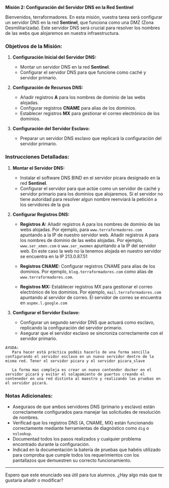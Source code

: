 
**Misión 2: Configuración del Servidor DNS en la Red Sentinel**

Bienvenidos, terraformadores. En esta misión, vuestra tarea será configurar un servidor DNS en la red **Sentinel**, que funciona como una DMZ (Zona Desmilitarizada). Este servidor DNS será crucial para resolver los nombres de las webs que alojaremos en nuestra infraestructura.

### Objetivos de la Misión:

1. **Configuración Inicial del Servidor DNS:**
   - Montar un servidor DNS en la red **Sentinel**.
   - Configurar el servidor DNS para que funcione como caché y servidor primario.

2. **Configuración de Recursos DNS:**
   - Añadir registros **A** para los nombres de dominio de las webs alojadas.
   - Configurar registros **CNAME** para alias de los dominios.
   - Establecer registros **MX** para gestionar el correo electrónico de los dominios.

3. **Configuración del Servidor Esclavo:**
   - Preparar un servidor DNS esclavo que replicará la configuración del servidor primario. 


### Instrucciones Detalladas:

1. **Montar el Servidor DNS:**
   - Instalar el software DNS BIND en el servidor picara designado en la red **Sentinel**.
   - Configurar el servidor para que actúe como un servidor de caché y servidor primario para los dominios que alojaremos. Si el servidor no tiene autoridad para resolver algun nombre reenviará la petición a los servidores de la gva

2. **Configurar Registros DNS:**
   - **Registros A:** Añadir registros A para los nombres de dominio de las webs alojadas. Por ejemplo, para `www.terraformadores.com` apuntando a la IP de nuestro servidor web.
   Añadir registros A para los nombres de dominio de las webs alojadas. Por ejemplo, `www.ser_xmen.com` o `www.ser_xwomen` apuntando a la IP del servidor web. En este caso la web no la tenemos alojada en nuestro servidor se encuentra en la IP 213.0.87.51

   - **Registros CNAME:** Configurar registros CNAME para alias de los dominios. Por ejemplo, `blog.terraformadores.com` como alias de `www.terraformadores.com`.
   - **Registros MX:** Establecer registros MX para gestionar el correo electrónico de los dominios. Por ejemplo, `mail.terraformadores.com` apuntando al servidor de correo. El servidor de correo se encuentra en `aspmx.l.google.com`



3. **Configurar el Servidor Esclavo:**
   - Configurar un segundo servidor DNS que actuará como esclavo, replicando la configuración del servidor primario.
   - Asegurar que el servidor esclavo se sincroniza correctamente con el servidor primario.

```
AYUDA:
   Para hacer está práctica podéis hacerlo de una forma sencilla configurando el servidor esclavo en un nuevo servidor dentro de la misma red. Tener el servidor picara y el servidor picara_slave

   La forma mas compleja es crear un nuevo contendor docker en el servidor picará y evitar el solapamiento de puertos creando el contenedor en una red distinta al maestro y realizando las pruebas en el servidor picará. 
```


### Notas Adicionales:

- Aseguraos de que ambos servidores DNS (primario y esclavo) están correctamente configurados para manejar las solicitudes de resolución de nombres.
- Verificad que los registros DNS (A, CNAME, MX) están funcionando correctamente mediante herramientas de diagnóstico como `dig` o `nslookup`.
- Documentad todos los pasos realizados y cualquier problema encontrado durante la configuración.
- Indicad en la documentación la batería de pruebas que habéis utilizado para comproba que cumple todos los requerimientos con los pantallazos que demuestren su correcto funcionamiento.
---

Espero que este enunciado sea útil para tus alumnos. ¿Hay algo más que te gustaría añadir o modificar?